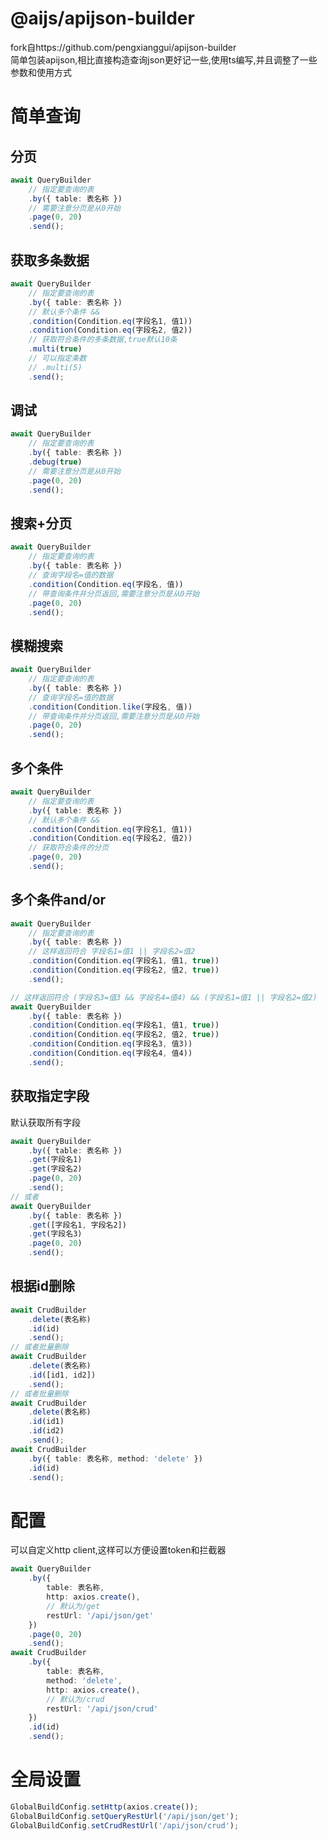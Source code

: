 # @aijs/apijson-builder

fork自https://github.com/pengxianggui/apijson-builder  
简单包装apijson,相比直接构造查询json更好记一些,使用ts编写,并且调整了一些参数和使用方式

# 简单查询

## 分页

```typescript
await QueryBuilder
    // 指定要查询的表
    .by({ table: 表名称 })
    // 需要注意分页是从0开始
    .page(0, 20)
    .send();
```

## 获取多条数据

```typescript
await QueryBuilder
    // 指定要查询的表
    .by({ table: 表名称 })
    // 默认多个条件 && 
    .condition(Condition.eq(字段名1, 值1))
    .condition(Condition.eq(字段名2, 值2))
    // 获取符合条件的多条数据,true默认10条
    .multi(true)
    // 可以指定条数
    // .multi(5)
    .send();
```

## 调试

```typescript
await QueryBuilder
    // 指定要查询的表
    .by({ table: 表名称 })
    .debug(true)
    // 需要注意分页是从0开始
    .page(0, 20)
    .send();
```

## 搜索+分页

```typescript
await QueryBuilder
    // 指定要查询的表
    .by({ table: 表名称 })
    // 查询字段名=值的数据
    .condition(Condition.eq(字段名, 值))
    // 带查询条件并分页返回,需要注意分页是从0开始
    .page(0, 20)
    .send();
```

## 模糊搜索

```typescript
await QueryBuilder
    // 指定要查询的表
    .by({ table: 表名称 })
    // 查询字段名=值的数据
    .condition(Condition.like(字段名, 值))
    // 带查询条件并分页返回,需要注意分页是从0开始
    .page(0, 20)
    .send();
```

## 多个条件

```typescript
await QueryBuilder
    // 指定要查询的表
    .by({ table: 表名称 })
    // 默认多个条件 && 
    .condition(Condition.eq(字段名1, 值1))
    .condition(Condition.eq(字段名2, 值2))
    // 获取符合条件的分页
    .page(0, 20)
    .send();
```

## 多个条件and/or

```typescript
await QueryBuilder
    // 指定要查询的表
    .by({ table: 表名称 })
    // 这样返回符合 字段名1=值1 || 字段名2=值2
    .condition(Condition.eq(字段名1, 值1, true))
    .condition(Condition.eq(字段名2, 值2, true))
    .send();

// 这样返回符合 (字段名3=值3 && 字段名4=值4) && (字段名1=值1 || 字段名2=值2)
await QueryBuilder
    .by({ table: 表名称 })
    .condition(Condition.eq(字段名1, 值1, true))
    .condition(Condition.eq(字段名2, 值2, true))
    .condition(Condition.eq(字段名3, 值3))
    .condition(Condition.eq(字段名4, 值4))
    .send();
```

## 获取指定字段

默认获取所有字段

```typescript
await QueryBuilder
    .by({ table: 表名称 })
    .get(字段名1)
    .get(字段名2)
    .page(0, 20)
    .send();
// 或者
await QueryBuilder
    .by({ table: 表名称 })
    .get([字段名1, 字段名2])
    .get(字段名3)
    .page(0, 20)
    .send();
```

## 根据id删除

```typescript
await CrudBuilder
    .delete(表名称)
    .id(id)
    .send();
// 或者批量删除
await CrudBuilder
    .delete(表名称)
    .id([id1, id2])
    .send();
// 或者批量删除
await CrudBuilder
    .delete(表名称)
    .id(id1)
    .id(id2)
    .send();
await CrudBuilder
    .by({ table: 表名称, method: 'delete' })
    .id(id)
    .send();
```

# 配置

可以自定义http client,这样可以方便设置token和拦截器

```typescript
await QueryBuilder
    .by({
        table: 表名称,
        http: axios.create(),
        // 默认为/get
        restUrl: '/api/json/get'
    })
    .page(0, 20)
    .send();
await CrudBuilder
    .by({
        table: 表名称,
        method: 'delete',
        http: axios.create(),
        // 默认为/crud
        restUrl: '/api/json/crud'
    })
    .id(id)
    .send();
```
# 全局设置

```typescript
GlobalBuildConfig.setHttp(axios.create());
GlobalBuildConfig.setQueryRestUrl('/api/json/get');
GlobalBuildConfig.setCrudRestUrl('/api/json/crud');
```